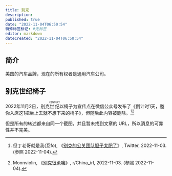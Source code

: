 ```yaml
---
title: 别克
description:
published: true
date: "2022-11-04T06:50:54"
特殊标签标记: #无标签
editor: markdown
dateCreated: "2022-11-04T06:50:54"
---
```


## 简介

美国的汽车品牌，现在的所有权者是通用汽车公司。

## 别克世纪椅子

2022年11月2日，别克<ruby>世纪<rp>(</rp><rt>CENTURY</rt><rp>)</rp></ruby>以椅子为宣传点在微信公众号发布了《倒计时1天，邀你入席这1把坐上去就不想下来的椅子》，但随后此内容被删除。[^92928][^ykpvo6]

[^92928]: 但丁老哥就是我(互fo), 《[别克的公关团队胆子太肥了](https://web.archive.org/web/20221103154837/https://twitter.com/Danteequi/status/1587845142349692928)》, Twitter, 2022-11-03. (参照 2022-11-04).

[^ykpvo6]: Monnviolin, 《[别克很勇噢](https://web.archive.org/web/20221103101522/https://www.reddit.com/r/China_irl/comments/ykpvo6/别克很勇噢/)》, r/China_irl, 2022-11-03. (参照 2022-11-04).

但是所有的转述都来自同一个截图，并且暂未找到文章的 URL，所以消息的可靠性并不完美。
